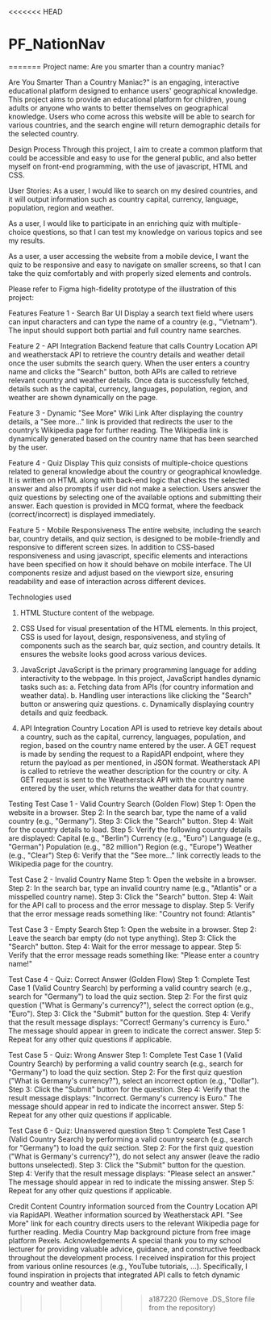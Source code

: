 <<<<<<< HEAD
# PF_NationNav
=======
Project name: Are you smarter than a country maniac?

Are You Smarter Than a Country Maniac?" is an engaging, interactive educational platform designed to enhance users' geographical knowledge. This project aims to provide an educational platform for children, young adults or anyone who wants to better themselves on geographical knowledge. Users who come across this website will be able to search for various countries, and the search engine will return demographic details for the selected country.

Design Process
Through this project, I aim to create a common platform that could be accessible and easy to use for the general public, and also better myself on front-end programming, with the use of javascript, HTML and CSS. 

User Stories:
As a user, I would like to search on my desired countries, and it will output information such as country capital, currency, language, population, region and weather.

As a user, I would like to participate in an enriching quiz with multiple-choice questions, so that I can test my knowledge on various topics and see my results.

As a user,  a user accessing the website from a mobile device, I want the quiz to be responsive and easy to navigate on smaller screens, so that I can take the quiz comfortably and with properly sized elements and controls.

Please refer to Figma high-fidelity prototype of the illustration of this project: 


Features
Feature 1 - Search Bar UI
Display a search text field where users can input characters and can type the name of a country (e.g., "Vietnam"). The input should support both partial and full country name searches.

Feature 2 - API Integration
Backend feature that calls Country Location API and weatherstack API to retrieve the country details and weather detail once the user submits the search query. When the user enters a country name and clicks the "Search" button, both APIs are called to retrieve relevant country and weather details. Once data is successfully fetched, details such as the capital, currency, languages, population, region, and weather are shown dynamically on the page.

Feature 3 - Dynamic "See More" Wiki Link
After displaying the country details, a "See more..." link is provided that redirects the user to the country’s Wikipedia page for further reading. The Wikipedia link is dynamically generated based on the country name that has been searched by the user.

Feature 4 - Quiz Display
This quiz consists of multiple-choice questions related to general knowledge about the country or geographical knowledge. It is written on HTML along with back-end logic that checks the selected answer and also prompts if user did not make a selection. Users answer the quiz questions by selecting one of the available options and submitting their answer. Each question is provided in MCQ format, where the feedback (correct/incorrect) is displayed immediately. 

Feature 5 - Mobile Responsiveness
The entire website, including the search bar, country details, and quiz section, is designed to be mobile-friendly and responsive to different screen sizes. In addition to CSS-based responsiveness and using javascript, specific elements and interactions have been specified on how it should behave on mobile interface. The UI components resize and adjust based on the viewport size, ensuring readability and ease of interaction across different devices.

Technologies used
1. HTML
Stucture content of the webpage.

2. CSS
Used for visual presentation of the HTML elements. In this project, CSS is used for layout, design, responsiveness, and styling of components such as the search bar, quiz section, and country details. It ensures the website looks good across various devices.

3. JavaScript
JavaScript is the primary programming language for adding interactivity to the webpage. In this project, JavaScript handles dynamic tasks such as:
    a. Fetching data from APIs (for country information and weather data).
    b. Handling user interactions like clicking the "Search" button or answering quiz questions.
    c. Dynamically displaying country details and quiz feedback.

4. API Integration
Country Location API is used to retrieve key details about a country, such as the capital, currency, languages, population, and region, based on the country name entered by the user. A GET request is made by sending the request to a RapidAPI endpoint, where they return the payload as per mentioned, in JSON format. Weatherstack API is called to retrieve the weather description for the country or city. A GET request is sent to the Weatherstack API with the country name entered by the user, which returns the weather data for that country. 

Testing
Test Case 1 - Valid Country Search (Golden Flow)
Step 1: Open the website in a browser.
Step 2: In the search bar, type the name of a valid country (e.g., "Germany").
Step 3: Click the "Search" button.
Step 4: Wait for the country details to load.
Step 5: Verify the following country details are displayed:
            Capital (e.g., "Berlin")
            Currency (e.g., "Euro")
            Language (e.g., "German")
            Population (e.g., "82 million")
            Region (e.g., "Europe")
            Weather (e.g., "Clear")
Step 6: Verify that the "See more..." link correctly leads to the Wikipedia page for the country.

Test Case 2 - Invalid Country Name
Step 1: Open the website in a browser.
Step 2: In the search bar, type an invalid country name (e.g., "Atlantis" or a misspelled country name).
Step 3: Click the "Search" button.
Step 4: Wait for the API call to process and the error message to display.
Step 5: Verify that the error message reads something like:
"Country not found: Atlantis"

Test Case 3 - Empty Search 
Step 1: Open the website in a browser.
Step 2: Leave the search bar empty (do not type anything).
Step 3: Click the "Search" button.
Step 4: Wait for the error message to appear.
Step 5: Verify that the error message reads something like:
"Please enter a country name!"

Test Case 4 - Quiz: Correct Answer (Golden Flow)
Step 1: Complete Test Case 1 (Valid Country Search) by performing a valid country search (e.g., search for "Germany") to load the quiz section.
Step 2: For the first quiz question ("What is Germany's currency?"), select the correct option (e.g., "Euro").
Step 3: Click the "Submit" button for the question.
Step 4: Verify that the result message displays:
"Correct! Germany's currency is Euro."
The message should appear in green to indicate the correct answer.
Step 5: Repeat for any other quiz questions if applicable.

Test Case 5 - Quiz: Wrong Answer
Step 1: Complete Test Case 1 (Valid Country Search) by performing a valid country search (e.g., search for "Germany") to load the quiz section.
Step 2: For the first quiz question ("What is Germany's currency?"), select an incorrect option (e.g., "Dollar").
Step 3: Click the "Submit" button for the question.
Step 4: Verify that the result message displays:
"Incorrect. Germany's currency is Euro."
The message should appear in red to indicate the incorrect answer.
Step 5: Repeat for any other quiz questions if applicable.

Test Case 6 - Quiz: Unanswered question
Step 1: Complete Test Case 1 (Valid Country Search) by performing a valid country search (e.g., search for "Germany") to load the quiz section.
Step 2: For the first quiz question ("What is Germany's currency?"), do not select any answer (leave the radio buttons unselected).
Step 3: Click the "Submit" button for the question.
Step 4: Verify that the result message displays:
"Please select an answer."
The message should appear in red to indicate the missing answer.
Step 5: Repeat for any other quiz questions if applicable.

Credit
    Content
Country information sourced from the Country Location API via RapidAPI.
Weather information sourced by Weatherstack API.
"See More" link for each country directs users to the relevant Wikipedia page for further reading.
    Media
Country Map background picture from free image platform Pexels.
    Acknowledgements
A special thank you to my school lecturer for providing valuable advice, guidance, and constructive feedback throughout the development process.
I received inspiration for this project from various online resources (e.g., YouTube tutorials, ...). Specifically, I found inspiration in projects that integrated API calls to fetch dynamic country and weather data.


>>>>>>> a187220 (Remove .DS_Store file from the repository)
